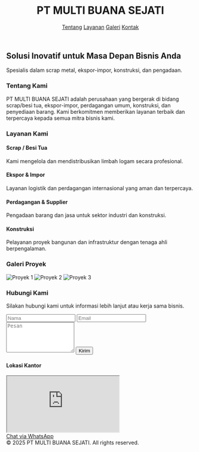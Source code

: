 <!DOCTYPE html>
<html lang="id">
<head>
  <meta charset="UTF-8" />
  <meta name="viewport" content="width=device-width, initial-scale=1.0" />
  <title>PT MULTI BUANA SEJATI</title>
  <link rel="icon" href="https://via.placeholder.com/32x32.png?text=M" type="image/png">
  <link href="https://cdn.jsdelivr.net/npm/tailwindcss@2.2.19/dist/tailwind.min.css" rel="stylesheet">
  <link href="https://unpkg.com/aos@2.3.1/dist/aos.css" rel="stylesheet">
</head>
<body class="bg-white text-gray-800">
  <!-- Header -->
  <header class="bg-blue-600 text-white shadow-md" data-aos="fade-down">
    <div class="max-w-7xl mx-auto px-4 py-4 flex justify-between items-center">
      <h1 class="text-xl font-bold">PT MULTI BUANA SEJATI</h1>
      <nav class="space-x-4">
        <a href="#about" class="hover:underline">Tentang</a>
        <a href="#services" class="hover:underline">Layanan</a>
        <a href="#gallery" class="hover:underline">Galeri</a>
        <a href="#contact" class="hover:underline">Kontak</a>
      </nav>
    </div>
  </header>

  <!-- Hero Section -->
  <section class="bg-green-100 py-20" data-aos="fade-up">
    <div class="max-w-7xl mx-auto px-4 text-center">
      <h2 class="text-4xl font-bold mb-4 text-blue-700">Solusi Inovatif untuk Masa Depan Bisnis Anda</h2>
      <p class="text-lg text-gray-700">Spesialis dalam scrap metal, ekspor-impor, konstruksi, dan pengadaan.</p>
    </div>
  </section>

  <!-- Tentang Kami -->
  <section id="about" class="py-16 bg-white" data-aos="fade-up">
    <div class="max-w-4xl mx-auto px-4">
      <h3 class="text-2xl font-bold text-green-700 mb-4">Tentang Kami</h3>
      <p class="text-gray-700 leading-relaxed">
        PT MULTI BUANA SEJATI adalah perusahaan yang bergerak di bidang scrap/besi tua, ekspor-impor, perdagangan umum, konstruksi, dan penyediaan barang. Kami berkomitmen memberikan layanan terbaik dan terpercaya kepada semua mitra bisnis kami.
      </p>
    </div>
  </section>

  <!-- Layanan -->
  <section id="services" class="py-16 bg-yellow-100" data-aos="fade-up">
    <div class="max-w-6xl mx-auto px-4">
      <h3 class="text-2xl font-bold text-yellow-700 mb-8 text-center">Layanan Kami</h3>
      <div class="grid grid-cols-1 md:grid-cols-2 lg:grid-cols-3 gap-6">
        <div class="bg-white p-6 rounded-xl shadow" data-aos="zoom-in">
          <h4 class="text-xl font-semibold text-blue-700 mb-2">Scrap / Besi Tua</h4>
          <p>Kami mengelola dan mendistribusikan limbah logam secara profesional.</p>
        </div>
        <div class="bg-white p-6 rounded-xl shadow" data-aos="zoom-in">
          <h4 class="text-xl font-semibold text-blue-700 mb-2">Ekspor & Impor</h4>
          <p>Layanan logistik dan perdagangan internasional yang aman dan terpercaya.</p>
        </div>
        <div class="bg-white p-6 rounded-xl shadow" data-aos="zoom-in">
          <h4 class="text-xl font-semibold text-blue-700 mb-2">Perdagangan & Supplier</h4>
          <p>Pengadaan barang dan jasa untuk sektor industri dan konstruksi.</p>
        </div>
        <div class="bg-white p-6 rounded-xl shadow" data-aos="zoom-in">
          <h4 class="text-xl font-semibold text-blue-700 mb-2">Konstruksi</h4>
          <p>Pelayanan proyek bangunan dan infrastruktur dengan tenaga ahli berpengalaman.</p>
        </div>
      </div>
    </div>
  </section>

  <!-- Galeri Proyek -->
  <section id="gallery" class="py-16 bg-white" data-aos="fade-up">
    <div class="max-w-6xl mx-auto px-4">
      <h3 class="text-2xl font-bold text-green-700 mb-8 text-center">Galeri Proyek</h3>
      <div class="grid grid-cols-1 sm:grid-cols-2 md:grid-cols-3 gap-4">
        <img src="https://via.placeholder.com/400x250" alt="Proyek 1" class="rounded-lg shadow" data-aos="zoom-in" />
        <img src="https://via.placeholder.com/400x250" alt="Proyek 2" class="rounded-lg shadow" data-aos="zoom-in" />
        <img src="https://via.placeholder.com/400x250" alt="Proyek 3" class="rounded-lg shadow" data-aos="zoom-in" />
      </div>
    </div>
  </section>

  <!-- Kontak -->
  <section id="contact" class="py-16 bg-white" data-aos="fade-up">
    <div class="max-w-4xl mx-auto px-4">
      <h3 class="text-2xl font-bold text-green-700 mb-4">Hubungi Kami</h3>
      <p class="mb-6 text-gray-700">Silakan hubungi kami untuk informasi lebih lanjut atau kerja sama bisnis.</p>
      <form class="space-y-4 mb-8">
        <input type="text" placeholder="Nama" class="w-full p-3 border rounded-lg" required />
        <input type="email" placeholder="Email" class="w-full p-3 border rounded-lg" required />
        <textarea placeholder="Pesan" class="w-full p-3 border rounded-lg" rows="5" required></textarea>
        <button class="bg-blue-600 text-white px-6 py-2 rounded-lg hover:bg-blue-700">Kirim</button>
      </form>
      <div class="mb-4">
        <h4 class="text-lg font-semibold mb-2">Lokasi Kantor</h4>
        <iframe class="w-full h-64 rounded-lg" src="https://www.google.com/maps/embed?pb=!1m18!1m12!1m3!1d1983.9066743822344!2d106.827153!3d-6.175392!2m3!1f0!2f0!3f0!3m2!1i1024!2i768!4f13.1!3m3!1m2!1s0x0%3A0x0!2zNsKwMTAnMzEuNCJTIDEwNsKwNDknMzcuOCJF!5e0!3m2!1sen!2sid!4v1616966566482!5m2!1sen!2sid" allowfullscreen="" loading="lazy"></iframe>
      </div>
      <div class="text-center">
        <a href="https://wa.me/6281234567890" target="_blank" class="inline-block bg-green-500 text-white px-4 py-2 rounded-lg hover:bg-green-600">Chat via WhatsApp</a>
      </div>
    </div>
  </section>

  <!-- Footer -->
  <footer class="bg-gray-100 py-6" data-aos="fade-up">
    <div class="max-w-7xl mx-auto px-4 text-center text-sm text-gray-600">
      &copy; 2025 PT MULTI BUANA SEJATI. All rights reserved.
    </div>
  </footer>

  <!-- Script AOS -->
  <script src="https://unpkg.com/aos@2.3.1/dist/aos.js"></script>
  <script>
    AOS.init({ once: true });
  </script>
</body>
</html>
